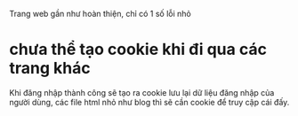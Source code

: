 Trang web gần như hoàn thiện, chỉ có 1 số lỗi nhỏ
# chưa thể tạo cookie khi đi qua các trang khác
Khi đăng nhập thành công sẽ tạo ra cookie lưu lại dữ liệu đăng nhập của người dùng, các file html nhỏ như blog thì sẽ cần cookie để truy cập cái đấy. 


